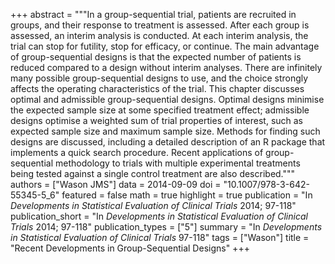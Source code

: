 +++
abstract = """In a group-sequential trial, patients are recruited in groups, and their response to treatment is assessed. After each group is assessed, an interim analysis is conducted. At each interim analysis, the trial can stop for futility, stop for efficacy, or continue. The main advantage of group-sequential designs is that the expected number of patients is reduced compared to a design without interim analyses. There are infinitely many possible group-sequential designs to use, and the choice strongly affects the operating characteristics of the trial. This chapter discusses optimal and admissible group-sequential designs. Optimal designs minimise the expected sample size at some specified treatment effect; admissible designs optimise a weighted sum of trial properties of interest, such as expected sample size and maximum sample size. Methods for finding such designs are discussed, including a detailed description of an R package that implements a quick search procedure. Recent applications of group-sequential methodology to trials with multiple experimental treatments being tested against a single control treatment are also described."""
authors = ["Wason JMS"]
data = 2014-09-09
doi = "10.1007/978-3-642-55345-5_6"
featured = false
math = true
highlight = true
publication = "In *Developments in Statistical Evaluation of Clinical Trials* 2014; 97-118"
publication_short = "In *Developments in Statistical Evaluation of Clinical Trials* 2014; 97-118"
publication_types = ["5"]
summary = "In *Developments in Statistical Evaluation of Clinical Trials* 97-118"
tags = ["Wason"]
title = "Recent Developments in Group-Sequential Designs"
+++
